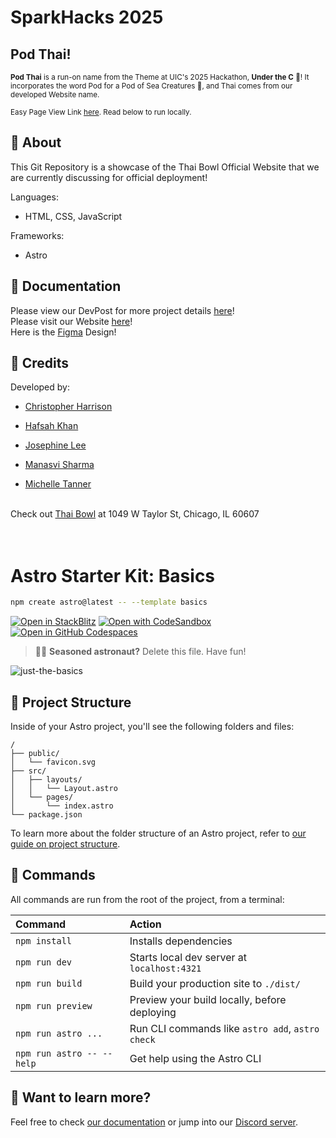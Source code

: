 # SparkHacks 2025
## Pod Thai!
<sup>**Pod Thai** is a run-on name from the Theme at UIC's 2025 Hackathon, **Under the C** 🪸! It incorporates the word Pod for a Pod of Sea Creatures 🐬, and Thai comes from our developed Website name. <sup>

<sup> Easy Page View Link <a href="https://toppithethinker.github.io/sparkhacks2025/" target="_blank">here</a>. Read below to run locally. </sup>

## 🚀 About
This Git Repository is a showcase of the Thai Bowl Official Website that we are currently discussing for official deployment!

Languages: 
- HTML, CSS, JavaScript <br>

Frameworks: 
- Astro


## 📜 Documentation
Please view our DevPost for more project details [here](https://devpost.com/software/pod-thai-s-small-biz-big-impact)! <br>
Please visit our Website [here](https://toppithethinker.github.io/sparkhacks2025/)! <br>
Here is the [Figma](https://www.figma.com/design/fOv3IHvzo8Lq04Wo5iTMxj/Thai-Bowl-Redesign?node-id=0-1&t=NKGrzQCZv4t4ZpPz-1) Design!

## 🔔 Credits
Developed by: 

- [Christopher Harrison](https://github.com/ToppiTheThinker) 

- [Hafsah Khan](https://github.com/hafsahkhan1) 

- [Josephine Lee](https://github.com/abyssaldragonz) 

- [Manasvi Sharma](https://github.com/manasvi2006) 

- [Michelle Tanner](https://github.com/michelle-tanner/) <br><br>

Check out [Thai Bowl](https://thaibowltaylor.com/) at 1049 W Taylor St, Chicago, IL 60607
<br> <br> <br>


# Astro Starter Kit: Basics

```sh
npm create astro@latest -- --template basics
```

[![Open in StackBlitz](https://developer.stackblitz.com/img/open_in_stackblitz.svg)](https://stackblitz.com/github/withastro/astro/tree/latest/examples/basics)
[![Open with CodeSandbox](https://assets.codesandbox.io/github/button-edit-lime.svg)](https://codesandbox.io/p/sandbox/github/withastro/astro/tree/latest/examples/basics)
[![Open in GitHub Codespaces](https://github.com/codespaces/badge.svg)](https://codespaces.new/withastro/astro?devcontainer_path=.devcontainer/basics/devcontainer.json)

> 🧑‍🚀 **Seasoned astronaut?** Delete this file. Have fun!

![just-the-basics](https://github.com/withastro/astro/assets/2244813/a0a5533c-a856-4198-8470-2d67b1d7c554)

## 🚀 Project Structure

Inside of your Astro project, you'll see the following folders and files:

```text
/
├── public/
│   └── favicon.svg
├── src/
│   ├── layouts/
│   │   └── Layout.astro
│   └── pages/
│       └── index.astro
└── package.json
```

To learn more about the folder structure of an Astro project, refer to [our guide on project structure](https://docs.astro.build/en/basics/project-structure/).

## 🧞 Commands

All commands are run from the root of the project, from a terminal:

| Command                   | Action                                           |
| :------------------------ | :----------------------------------------------- |
| `npm install`             | Installs dependencies                            |
| `npm run dev`             | Starts local dev server at `localhost:4321`      |
| `npm run build`           | Build your production site to `./dist/`          |
| `npm run preview`         | Preview your build locally, before deploying     |
| `npm run astro ...`       | Run CLI commands like `astro add`, `astro check` |
| `npm run astro -- --help` | Get help using the Astro CLI                     |

## 👀 Want to learn more?

Feel free to check [our documentation](https://docs.astro.build) or jump into our [Discord server](https://astro.build/chat).
